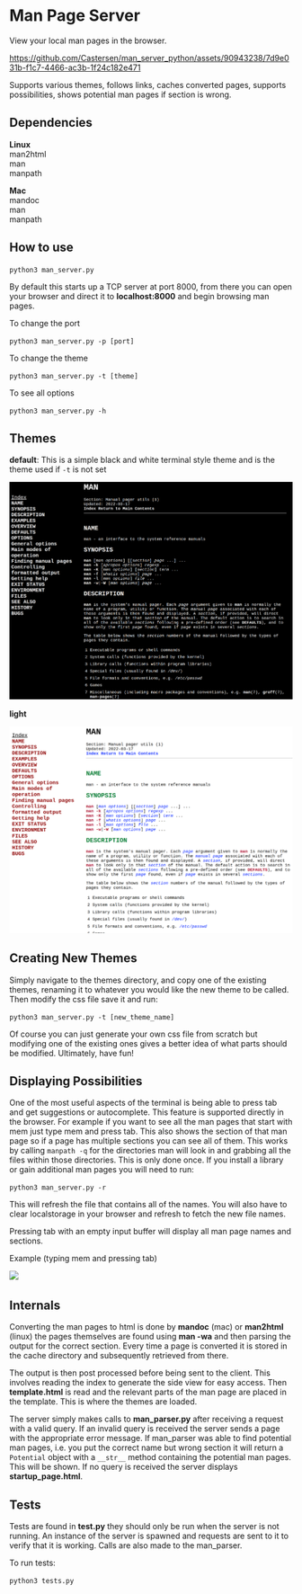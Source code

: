 # Man Page Server

View your local man pages in the browser.

https://github.com/Castersen/man_server_python/assets/90943238/7d9e031b-f1c7-4466-ac3b-1f24c182e471

Supports various themes, follows links, caches converted pages, supports possibilities, shows potential man pages if section is wrong.

## Dependencies 

<b>Linux</b>  
man2html  
man  
manpath

<b>Mac</b>  
mandoc  
man  
manpath

## How to use

`python3 man_server.py`  

By default this starts up a TCP server at port 8000,
from there you can open your browser and direct it to <b>localhost:8000</b> and begin browsing man pages.

To change the port

`python3 man_server.py -p [port]`

To change the theme

`python3 man_server.py -t [theme]`

To see all options

`python3 man_server.py -h`

## Themes

<b>default</b>: This is a simple black and white terminal style theme and is the theme used if `-t` is not set

<img src="showcase/dark-theme.png">

<b>light</b>

<img src="showcase/light-theme.png">

## Creating New Themes

Simply navigate to the themes directory, and copy one of the existing themes, renaming it to whatever you would like the new theme to be called. Then modify the css file save it and run:

`python3 man_server.py -t [new_theme_name]`

Of course you can just generate your own css file from scratch but modifying one of the existing ones gives a better idea of what parts should be modified. Ultimately, have fun!

## Displaying Possibilities

One of the most useful aspects of the terminal is being able to press tab and get suggestions or autocomplete. This feature is supported directly in the browser. For example if you want to see all the man pages that start with mem just type mem and press tab. This also shows the section of that man page so if a page has multiple sections you can see all of them. This works by calling `manpath -q` for the directories man will look in and grabbing all the files within those directories. This is only done once. If you install a library or gain additional man pages you will need to run:

`python3 man_server.py -r`

This will refresh the file that contains all of the names. You will also have to clear localstorage in your browser and refresh to fetch the new file names.

Pressing tab with an empty input buffer will display all man page names and sections.

Example (typing mem and pressing tab)

<image src="showcase/autocomplete.png"/>

## Internals

Converting the man pages to html is done by <b>mandoc</b> (mac) or <b>man2html</b> (linux) the pages themselves are found using <b>man -wa</b> and then parsing the output for the correct section. Every time a page is converted it is stored in the cache directory and subsequently retrieved from there.

The output is then post processed before being sent to the client. This involves reading the index to generate the side view for easy access. Then <b>template.html</b> is read and the relevant parts of the man page are placed in the template. This is where the themes are loaded.

The server simply makes calls to <b>man_parser.py</b> after receiving a request with a valid query. If an invalid query is received the server sends a page with the appropriate error message. If man_parser was able to find potential man pages, i.e. you put the correct name but wrong section it will return a `Potential` object with a `__str__` method containing the potential man pages. This will be shown. If no query is received the server displays <b>startup_page.html</b>.

## Tests

Tests are found in <b>test.py</b> they should only be run when the server is not running. An instance of the server is spawned and requests are sent to it to verify that it is working. Calls are also made to the man_parser.

To run tests:

`python3 tests.py`
